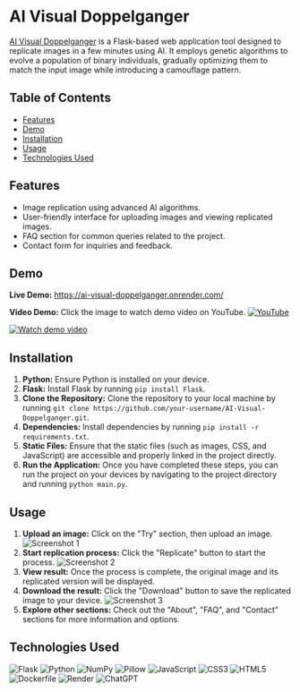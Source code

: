 # AI Visual Doppelganger
[AI Visual Doppelganger](https://ai-visual-doppelganger.onrender.com/) is a Flask-based web application tool designed to replicate images in a few minutes using AI. It employs genetic algorithms to evolve a population of binary individuals, gradually optimizing them to match the input image while introducing a camouflage pattern.

## Table of Contents
- [Features](#features)
- [Demo](#demo)
- [Installation](#installation)
- [Usage](#usage)
- [Technologies Used](#technologies-used)

## Features
- Image replication using advanced AI algorithms.
- User-friendly interface for uploading images and viewing replicated images.
- FAQ section for common queries related to the project.
- Contact form for inquiries and feedback.

## Demo
**Live Demo:** https://ai-visual-doppelganger.onrender.com/

**Video Demo:** 
Click the image to watch demo video on YouTube. [![YouTube](https://img.shields.io/badge/YouTube-FF0000?style=plastic&logo=youtube&logoColor=white)](https://www.youtube.com/watch?v=VT6eddrVVOA&t=50s)

[![Watch demo video](https://github.com/Ryo-samurai6340/AIVisualDoppelganger-image-replicator/assets/131563887/de8c4d0c-0812-4d55-84ac-09e8ea83de17)](https://www.youtube.com/watch?v=VT6eddrVVOA)


## Installation
1. **Python:** Ensure Python is installed on your device.
2. **Flask:** Install Flask by running `pip install Flask`.
3. **Clone the Repository:** Clone the repository to your local machine by running `git clone https://github.com/your-username/AI-Visual-Doppelganger.git`.
4. **Dependencies:** Install dependencies by running `pip install -r requirements.txt`.
5. **Static Files:** Ensure that the static files (such as images, CSS, and JavaScript) are accessible and properly linked in the project directly.
6. **Run the Application:** Once you have completed these steps, you can run the project on your devices by navigating to the project directory and running `python main.py`.

## Usage
1. **Upload an image:** Click on the "Try" section, then upload an image.
![Screenshot 1](https://github.com/Ryo-samurai6340/AIVisualDoppelganger-image-replicator/assets/131563887/b73ba512-00fa-4d0e-9e29-93111a82419f)
2. **Start replication process:** Click the "Replicate" button to start the process.
![Screenshot 2](https://github.com/Ryo-samurai6340/AIVisualDoppelganger-image-replicator/assets/131563887/6c2cbd30-72bb-4902-b1e1-9b61b73d63f1)
3. **View result:** Once the process is complete, the original image and its replicated version will be displayed.
4. **Download the result:** Click the "Download" button to save the replicated image to your device.
![Screenshot 3](https://github.com/Ryo-samurai6340/AIVisualDoppelganger-image-replicator/assets/131563887/a3bc7b9d-30c0-45d4-a501-054d0febea0b)
5. **Explore other sections:** Check out the "About", "FAQ", and "Contact" sections for more information and options.

## <a name="#technologies-used"></a>Technologies Used
![Flask](https://img.shields.io/badge/flask-%23000.svg?style=for-the-badge&logo=flask&logoColor=white)
![Python](https://img.shields.io/badge/python-3670A0?style=for-the-badge&logo=python&logoColor=ffdd54)
![NumPy](https://img.shields.io/badge/Numpy-777BB4?style=for-the-badge&logo=numpy&logoColor=white)
![Pillow](https://custom-icon-badges.demolab.com/badge/pillow-f2f4ef.svg?style=for-the-badge&logo=pillow)
![JavaScript](https://img.shields.io/badge/javascript-%23323330.svg?style=for-the-badge&logo=javascript&logoColor=%23F7DF1E)
![CSS3](https://img.shields.io/badge/css3-%231572B6.svg?style=for-the-badge&logo=css3&logoColor=white)
![HTML5](https://img.shields.io/badge/html5-%23E34F26.svg?style=for-the-badge&logo=html5&logoColor=white)
![Dockerfile](https://img.shields.io/badge/dockerfile-2496ED?style=for-the-badge&logo=docker&logoColor=white&color=2496ED)
![Render](https://img.shields.io/badge/Render-f2f4ef.svg?style=for-the-badge&logo=render&logoColor=000)
![ChatGPT](https://img.shields.io/badge/chatGPT-74aa9c?style=for-the-badge&logo=openai&logoColor=white)
